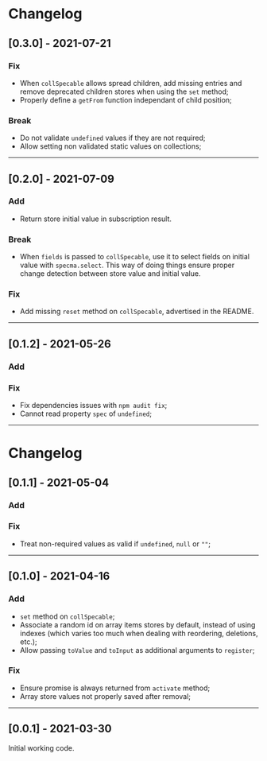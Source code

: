 # Changelog

## [0.3.0] - 2021-07-21

### Fix

- When `collSpecable` allows spread children, add missing entries and remove deprecated children stores when using the `set` method;
- Properly define a `getFrom` function independant of child position;

### Break

- Do not validate `undefined` values if they are not required;
- Allow setting non validated static values on collections;

---

## [0.2.0] - 2021-07-09

### Add

- Return store initial value in subscription result.

### Break

- When `fields` is passed to `collSpecable`, use it to select fields on initial value with `specma.select`. This way of doing things ensure proper change detection between store value and initial value.

### Fix

- Add missing `reset` method on `collSpecable`, advertised in the README.

---

## [0.1.2] - 2021-05-26

### Add

### Fix

- Fix dependencies issues with `npm audit fix`;
- Cannot read property `spec` of `undefined`;

---

# Changelog

## [0.1.1] - 2021-05-04

### Add

### Fix

- Treat non-required values as valid if `undefined`, `null` or `""`;

---

## [0.1.0] - 2021-04-16

### Add

- `set` method on `collSpecable`;
- Associate a random id on array items stores by default, instead of using indexes (which varies too much when dealing with reordering, deletions, etc.);
- Allow passing `toValue` and `toInput` as additional arguments to `register`;

### Fix

- Ensure promise is always returned from `activate` method;
- Array store values not properly saved after removal;

---

## [0.0.1] - 2021-03-30

Initial working code.
